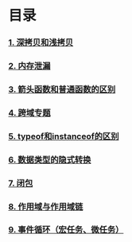 # 目录

### [1. 深拷贝和浅拷贝](./1)  
### [2. 内存泄漏](./2)  
### [3. 箭头函数和普通函数的区别](./3)   
### [4. 跨域专题](./4)   
### [5. typeof和instanceof的区别](./5)   
### [6. 数据类型的隐式转换](./6)   
### [7. 闭包](./7)   
### [8. 作用域与作用域链](./8)   
### [9. 事件循环（宏任务、微任务）](./9)   
